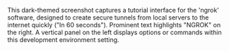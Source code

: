 This dark-themed screenshot captures a tutorial interface for the 'ngrok' software, designed to create secure tunnels from local servers to the internet quickly ("In 60 seconds"). Prominent text highlights "NGROK" on the right. A vertical panel on the left displays options or commands within this development environment setting.